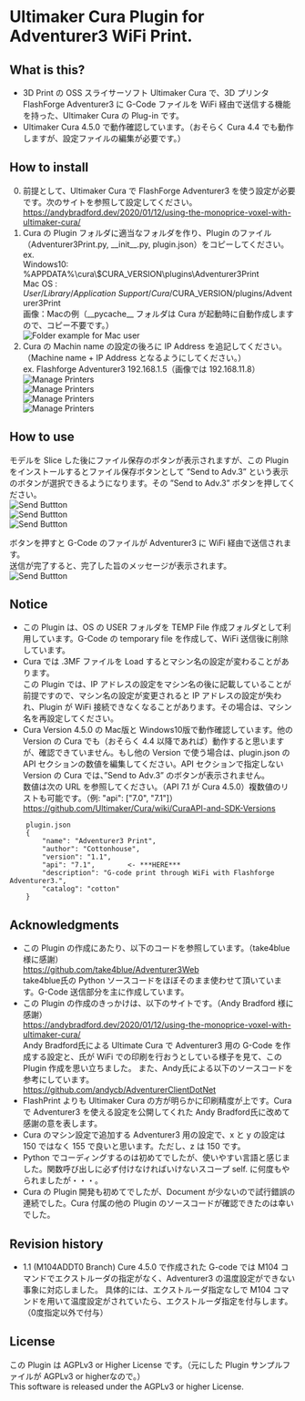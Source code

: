 # Ultimaker Cura Plugin for Adventurer3 WiFi Print.

## What is this?
- 3D Print の OSS スライサーソフト Ultimaker Cura で、3D プリンタ FlashForge Adventurer3 に G-Code ファイルを WiFi 経由で送信する機能を持った、Ultimaker Cura の Plug-in です。
- Ultimaker Cura 4.5.0 で動作確認しています。（おそらく Cura 4.4 でも動作しますが、設定ファイルの編集が必要です。）


## How to install
0. 前提として、Ultimaker Cura で FlashForge Adventurer3 を使う設定が必要です。次のサイトを参照して設定してください。
   https://andybradford.dev/2020/01/12/using-the-monoprice-voxel-with-ultimaker-cura/
1. Cura の Plugin フォルダに適当なフォルダを作り、Plugin のファイル（Adventurer3Print.py, \_\_init\_\_.py, plugin.json）をコピーしてください。  
   ex.  
   Windows10: %APPDATA%\cura\\$CURA_VERSION\plugins\Adventurer3Print  
   Mac OS   : $User/Library/Application\ Support/Cura/$CURA_VERSION/plugins/Adventurer3Print  
画像：Macの例（\_\_pycache\_\_ フォルダは Cura が起動時に自動作成しますので、コピー不要です。）  
![Folder example for Mac user](../image/image/Folder.png)  
2. Cura の Machin name の設定の後ろに IP Address を追記してください。（Machine name + IP Address となるようにしてください。）  
   ex. Flashforge Adventurer3 192.168.1.5（画像では 192.168.11.8）  
![Manage Printers](../image/image/ManagePrinters01.png)  
![Manage Printers](../image/image/ManagePrinters02.png)  
![Manage Printers](../image/image/ManagePrinters03.png)  
![Manage Printers](../image/image/ManagePrinters04.png)  


## How to use
モデルを Slice した後にファイル保存のボタンが表示されますが、この Plugin をインストールするとファイル保存ボタンとして ”Send to Adv.3” という表示のボタンが選択できるようになります。その ”Send to Adv.3” ボタンを押してください。  
![Send Buttton](../image/image/SendButton01.png)  
![Send Buttton](../image/image/SendButton02.png)  
![Send Buttton](../image/image/SendButton03.png)  

ボタンを押すと G-Code のファイルが Adventurer3 に WiFi 経由で送信されます。  
送信が完了すると、完了した旨のメッセージが表示されます。  
![Send Buttton](../image/image/SendButton04.png)  


## Notice
- この Plugin は、OS の USER フォルダを TEMP File 作成フォルダとして利用しています。G-Code の temporary file を作成して、WiFi 送信後に削除しています。
- Cura では .3MF ファイルを Load するとマシン名の設定が変わることがあります。  
この Plugin では、IP アドレスの設定をマシン名の後に記載していることが前提ですので、マシン名の設定が変更されると IP アドレスの設定が失われ、Plugin が WiFi 接続できなくなることがあります。その場合は、マシン名を再設定してください。
- Cura Version 4.5.0 の Mac版と Windows10版で動作確認しています。他の Version の Cura  でも（おそらく 4.4 以降であれば）動作すると思いますが、確認できていません。もし他の Version で使う場合は、plugin.json の API セクションの数値を編集してください。API セクションで指定しない Version の Cura では、”Send to Adv.3” のボタンが表示されません。  
数値は次の URL を参照してください。（API 7.1 が Cura 4.5.0）複数値のリストも可能です。（例: "api": ["7.0", "7.1"]）  
https://github.com/Ultimaker/Cura/wiki/CuraAPI-and-SDK-Versions  

```
    plugin.json
    {  
        "name": "Adventurer3 Print",  
        "author": "Cottonhouse",  
        "version": "1.1",  
        "api": "7.1",        <- ***HERE***  
        "description": "G-code print through WiFi with Flashforge Adventurer3.",  
        "catalog": "cotton"  
    }
```  


## Acknowledgments
- この Plugin の作成にあたり、以下のコードを参照しています。（take4blue 様に感謝）  
https://github.com/take4blue/Adventurer3Web  
take4blue氏の Python ソースコードをほぼそのまま使わせて頂いています。G-Code 送信部分を主に作成しています。
- この Plugin の作成のきっかけは、以下のサイトです。（Andy Bradford 様に感謝）  
https://andybradford.dev/2020/01/12/using-the-monoprice-voxel-with-ultimaker-cura/  
Andy Bradford氏による Ultimate Cura で Adventurer3 用の G-Code を作成する設定と、氏が WiFi での印刷を行おうとしている様子を見て、この Plugin 作成を思い立ちました。
また、Andy氏による以下のソースコードを参考にしています。  
https://github.com/andycb/AdventurerClientDotNet  
- FlashPrint よりも Ultimaker Cura の方が明らかに印刷精度が上です。Cura で Adventurer3 を使える設定を公開してくれた Andy Bradford氏に改めて感謝の意を表します。
- Cura のマシン設定で追加する Adventurer3 用の設定で、x と y の設定は 150 ではなく 155 で良いと思います。ただし、z は 150 です。
- Python でコーディングするのは初めてでしたが、使いやすい言語と感じました。関数呼び出しに必ず付けなければいけないスコープ self. に何度もやられましたが・・・。
- Cura の Plugin 開発も初めてでしたが、Document が少ないので試行錯誤の連続でした。Cura 付属の他の Plugin のソースコードが確認できたのは幸いでした。  

## Revision history
- 1.1 (M104ADDT0 Branch) Cure 4.5.0 で作成された G-code では M104 コマンドでエクストルーダの指定がなく、Adventurer3 の温度設定ができない事象に対応しました。
  具体的には、エクストルーダ指定なしで M104 コマンドを用いて温度設定がされていたら、エクストルーダ指定を付与します。（0度指定以外で付与） 

## License
この Plugin は AGPLv3 or Higher License です。（元にした Plugin サンプルファイルが AGPLv3 or higherなので。）  
This software is released under the AGPLv3 or higher License.  
